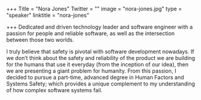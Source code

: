 +++
Title = "Nora Jones"
Twitter = ""
image = "nora-jones.jpg"
type = "speaker"
linktitle = "nora-jones"

+++
Dedicated and driven technology leader and software engineer with a passion for people and reliable software, as well as the intersection between those two worlds.

I truly believe that safety is pivotal with software development nowadays. If we don’t think about the safety and reliability of the product we are building for the humans that use it everyday (from the inception of our idea), then we are presenting a giant problem for humanity. From this passion, I decided to pursue a part-time, advanced degree in Human Factors and Systems Safety; which provides a unique complement to my understanding of how complex software systems fail.
